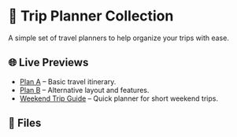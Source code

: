 # 🧳 Trip Planner Collection

A simple set of travel planners to help organize your trips with ease.

## 🌐 Live Previews

- [Plan A](https://smulla786.github.io/Tripplan/planA.html) – Basic travel itinerary.
- [Plan B](https://smulla786.github.io/Tripplan/planB.html) – Alternative layout and features.
- [Weekend Trip Guide](https://smulla786.github.io/Tripplan/weekend_trip_guide.html) – Quick planner for short weekend trips.

## 📁 Files

